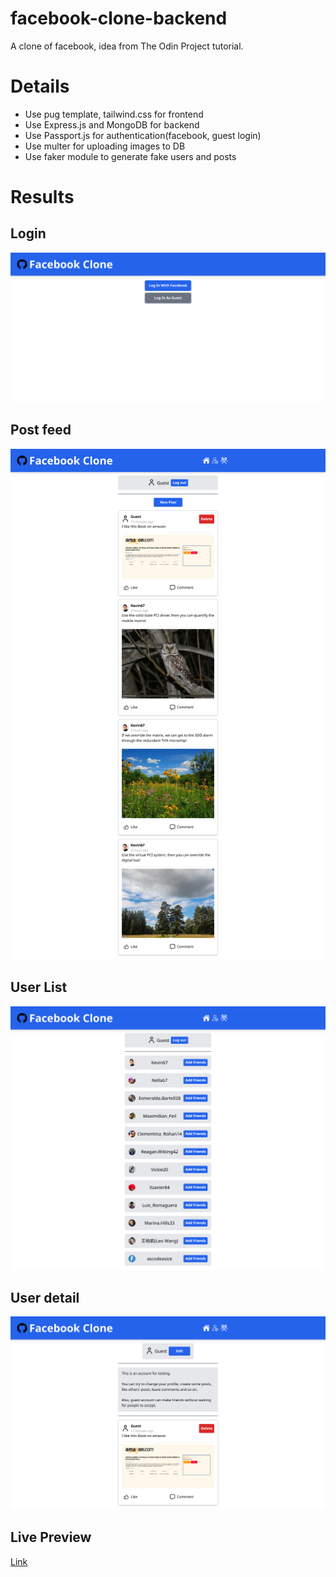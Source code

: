 # facebook-clone-backend
A clone of facebook, idea from The Odin Project tutorial.
# Details
- Use pug template, tailwind.css for frontend
- Use Express.js and MongoDB for backend
- Use Passport.js for authentication(facebook, guest login)
- Use multer for uploading images to DB
- Use faker module to generate fake users and posts
# Results
## Login
![](./public/results/login.png)
## Post feed
![](./public/results/postFeed.png)
## User List
![](./public/results/userList.png)
## User detail
![](./public/results/user.png)
## Live Preview
[Link]()